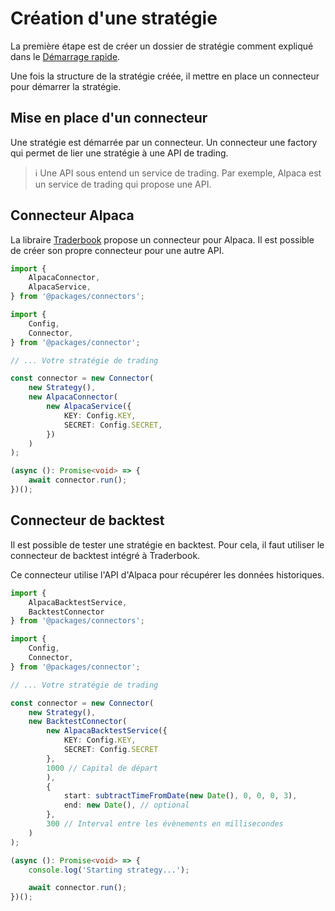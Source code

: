 # Création d'une stratégie

La première étape est de créer un dossier de stratégie comment expliqué dans le [Démarrage rapide](./getting-started.md).

Une fois la structure de la stratégie créée, il mettre en place un connecteur pour démarrer la stratégie.

## Mise en place d'un connecteur

Une stratégie est démarrée par un connecteur. Un connecteur une factory qui permet de lier une stratégie à une API de trading.

> :information_source: Une API sous entend un service de trading. Par exemple, Alpaca est un service de trading qui propose une API.

## Connecteur Alpaca

La libraire [Traderbook](/) propose un connecteur pour Alpaca. Il est possible de créer son propre connecteur pour une autre API.

```ts
import {
	AlpacaConnector,
	AlpacaService,
} from '@packages/connectors';

import {
	Config,
	Connector,
} from '@packages/connector';

// ... Votre stratégie de trading

const connector = new Connector(
	new Strategy(),
	new AlpacaConnector(
		new AlpacaService({
			KEY: Config.KEY,
			SECRET: Config.SECRET,
		})
	)
);

(async (): Promise<void> => {
	await connector.run();
})();
```

## Connecteur de backtest

Il est possible de tester une stratégie en backtest. Pour cela, il faut utiliser le connecteur de backtest intégré à Traderbook.

Ce connecteur utilise l'API d'Alpaca pour récupérer les données historiques.

```ts
import { 
	AlpacaBacktestService, 
	BacktestConnector 
} from '@packages/connectors';

import {
	Config,
	Connector,
} from '@packages/connector';

// ... Votre stratégie de trading

const connector = new Connector(
	new Strategy(),
	new BacktestConnector(
		new AlpacaBacktestService({ 
			KEY: Config.KEY, 
			SECRET: Config.SECRET 
		}, 
		1000 // Capital de départ
		),
		{
			start: subtractTimeFromDate(new Date(), 0, 0, 0, 3),
			end: new Date(), // optional
		},
		300 // Interval entre les évènements en millisecondes
	)
);

(async (): Promise<void> => {
	console.log('Starting strategy...');

	await connector.run();
})();
```